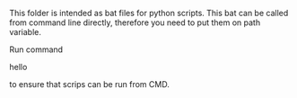 This folder is intended as bat files for python scripts. 
This bat can be called from command line directly, therefore you need to put them
on path variable. 

Run command

hello

to ensure that scrips can be run from CMD. 


